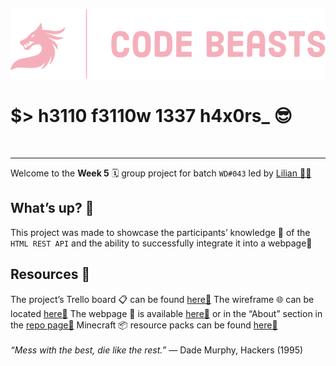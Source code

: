 ![](./public/codebeasts.png)

# $>  h3110 f3110w 1337 h4x0rs_ 😎
</br>

---

Welcome to the **Week 5** 🗓️ group project for batch `WD#043` led by [Lilian 🧙🏼](https://github.com/forgerlil/)
</br>
## What’s up? 🤔

This project was made to showcase the participants’ knowledge 🧠 of the `HTML REST API` and the ability to successfully integrate it into a webpage📄
</br>
## Resources 💎

The project’s Trello board 📋 can be found [here🔗](https://shorturl.at/jmwQU)
The wireframe 🌐 can be located [here🔗](https://shorturl.at/dnpzV)
The webpage 📄 is available [here🔗](https://youtu.be/45vnHPbFv_U?t=10) or in the “About” section in the [repo page🔗](https://github.com/Mochibunn/hackerNews)
Minecraft 📦 resource packs can be found [here🔗](https://modrinth.com/resourcepacks)
</br>
</br>
*“Mess with the best, die like the rest.”*
― Dade Murphy, Hackers (1995)